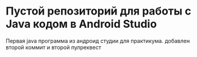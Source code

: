 # Пустой репозиторий для работы с Java кодом в Android Studio
Первая java программа из андроид студии для практикума.
добавлен второй коммит и второй пулреквест
